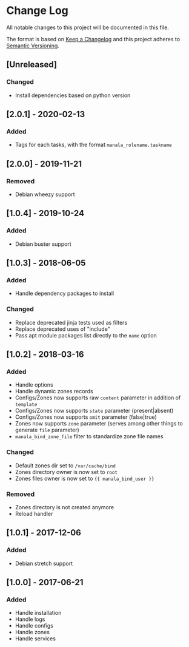# Change Log
All notable changes to this project will be documented in this file.

The format is based on [Keep a Changelog](http://keepachangelog.com/)
and this project adheres to [Semantic Versioning](http://semver.org/).

## [Unreleased]
### Changed
- Install dependencies based on python version

## [2.0.1] - 2020-02-13
### Added
- Tags for each tasks, with the format `manala_rolename.taskname`

## [2.0.0] - 2019-11-21
### Removed
- Debian wheezy support

## [1.0.4] - 2019-10-24
### Added
- Debian buster support

## [1.0.3] - 2018-06-05
### Added
- Handle dependency packages to install

### Changed
- Replace deprecated jinja tests used as filters
- Replace deprecated uses of "include"
- Pass apt module packages list directly to the `name` option

## [1.0.2] - 2018-03-16
### Added
- Handle options
- Handle dynamic zones records
- Configs/Zones now supports raw `content` parameter in addition of `template`
- Configs/Zones now supports `state` parameter (present|absent)
- Configs/Zones now supports `omit` parameter (false|true)
- Zones now supports `zone` parameter (serves among other things to generate `file` parameter)
- `manala_bind_zone_file` filter to standardize zone file names

### Changed
- Default zones dir set to `/var/cache/bind`
- Zones directory owner is now set to `root`
- Zones files owner is now set to `{{ manala_bind_user }}`

### Removed
- Zones directory is not created anymore
- Reload handler

## [1.0.1] - 2017-12-06
### Added
- Debian stretch support

## [1.0.0] - 2017-06-21
### Added
- Handle installation
- Handle logs
- Handle configs
- Handle zones
- Handle services
